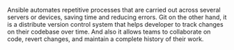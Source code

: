 Ansible automates repetitive processes that are carried out across several servers or devices, saving time and reducing errors. Git on the other hand, it is a distribute version control system that helps developer to track changes on their codebase over time. And also it allows teams to collaborate on code, revert changes, and maintain a complete history of their work.